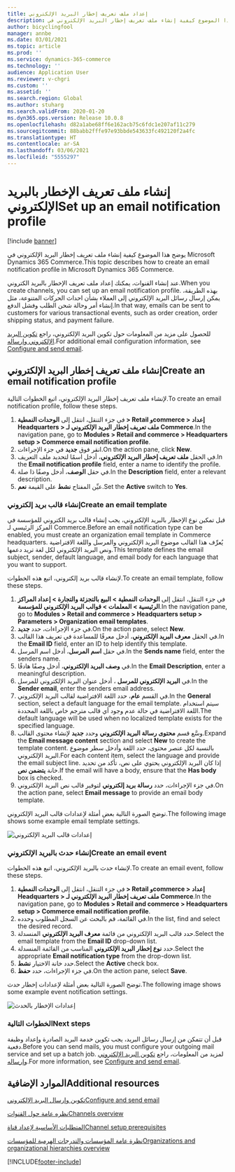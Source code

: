 ```yaml
---
title: إعداد ملف تعريف إخطار البريد الإلكتروني
description: يوضح هذا الموضوع كيفية إنشاء ملف تعريف إخطار البريد الإلكتروني في Microsoft Dynamics 365 Commerce.
author: bicyclingfool
manager: annbe
ms.date: 03/01/2021
ms.topic: article
ms.prod: ''
ms.service: dynamics-365-commerce
ms.technology: ''
audience: Application User
ms.reviewer: v-chgri
ms.custom: ''
ms.assetid: ''
ms.search.region: Global
ms.author: stuharg
ms.search.validFrom: 2020-01-20
ms.dyn365.ops.version: Release 10.0.8
ms.openlocfilehash: d82a1abe68ff6e162acb75c6fdc1e207af11c279
ms.sourcegitcommit: 88babb2fffe97e93bbde543633fc492120f2a4fc
ms.translationtype: HT
ms.contentlocale: ar-SA
ms.lasthandoff: 03/06/2021
ms.locfileid: "5555297"
---
```

# <a name="set-up-an-email-notification-profile"></a><span data-ttu-id="5e03e-103">إنشاء ملف تعريف الإخطار بالبريد الإلكتروني</span><span class="sxs-lookup"><span data-stu-id="5e03e-103">Set up an email notification profile</span></span>

[!include [banner](includes/banner.md)]

<span data-ttu-id="5e03e-104">يوضح هذا الموضوع كيفية إنشاء ملف تعريف إخطار البريد الإلكتروني في Microsoft Dynamics 365 Commerce.</span><span class="sxs-lookup"><span data-stu-id="5e03e-104">This topic describes how to create an email notification profile in Microsoft Dynamics 365 Commerce.</span></span>

<span data-ttu-id="5e03e-105">عند إنشاء القنوات، يمكنك إعداد ملف تعريف الإخطار بالبريد الكتروني.</span><span class="sxs-lookup"><span data-stu-id="5e03e-105">When you create channels, you can set up an email notification profile.</span></span> <span data-ttu-id="5e03e-106">بهذه الطريقة، يمكن إرسال رسائل البريد الإلكتروني إلى العملاء بشأن احداث الحركات المتنوعة، مثل إنشاء أمر وحالة شحن الطلب وفشل الدفع.</span><span class="sxs-lookup"><span data-stu-id="5e03e-106">In that way, emails can be sent to customers for various transactional events, such as order creation, order shipping status, and payment failure.</span></span>

<span data-ttu-id="5e03e-107">للحصول على مزيد من المعلومات حول تكوين البريد الإلكتروني، راجع [تكوين البريد الإلكتروني وإرساله](../fin-ops-core/fin-ops/organization-administration/configure-email.md?toc=/dynamics365/commerce/toc.json).</span><span class="sxs-lookup"><span data-stu-id="5e03e-107">For additional email configuration information, see [Configure and send email](../fin-ops-core/fin-ops/organization-administration/configure-email.md?toc=/dynamics365/commerce/toc.json).</span></span>

## <a name="create-an-email-notification-profile"></a><span data-ttu-id="5e03e-108">إنشاء ملف تعريف إخطار البريد الإلكتروني</span><span class="sxs-lookup"><span data-stu-id="5e03e-108">Create an email notification profile</span></span>

<span data-ttu-id="5e03e-109">لإنشاء ملف تعريف إخطار البريد الإلكتروني، اتبع الخطوات التالية.</span><span class="sxs-lookup"><span data-stu-id="5e03e-109">To create an email notification profile, follow these steps.</span></span>

1. <span data-ttu-id="5e03e-110">في جزء التنقل، انتقل إلى **الوحدات النمطية \> Retail وcommerce \> إعداد Headquarters \> ملف تعريف إخطار البريد الإلكتروني لـ Commerce**‬.</span><span class="sxs-lookup"><span data-stu-id="5e03e-110">In the navigation pane, go to **Modules \> Retail and commerce \> Headquarters setup \> Commerce email notification profile**.</span></span>
1. <span data-ttu-id="5e03e-111">انقر فوق **جديد** في جزء الإجراءات.</span><span class="sxs-lookup"><span data-stu-id="5e03e-111">On the action pane, click **New**.</span></span>
1. <span data-ttu-id="5e03e-112">في الحقل **ملف تعريف إخطار البريد الإلكتروني**، أدخل اسمًا لتحديد ملف التعريف.</span><span class="sxs-lookup"><span data-stu-id="5e03e-112">In the **Email notification profile** field, enter a name to identify the profile.</span></span>
1. <span data-ttu-id="5e03e-113">في حقل **الوصف**، أدخل وصفًا ذا صلة.</span><span class="sxs-lookup"><span data-stu-id="5e03e-113">In the **Description** field, enter a relevant description.</span></span>
1. <span data-ttu-id="5e03e-114">عيِّن المفتاح **نشط** على القيمة **نعم**.</span><span class="sxs-lookup"><span data-stu-id="5e03e-114">Set the **Active** switch to **Yes**.</span></span>

### <a name="create-an-email-template"></a><span data-ttu-id="5e03e-115">إنشاء قالب بريد إلكتروني</span><span class="sxs-lookup"><span data-stu-id="5e03e-115">Create an email template</span></span>

<span data-ttu-id="5e03e-116">قبل تمكين نوع الإخطار بالبريد الإلكتروني، يجب إنشاء قالب بريد الكتروني للمؤسسة في المركز الرئيسي لـ Commerce.</span><span class="sxs-lookup"><span data-stu-id="5e03e-116">Before an email notification type can be enabled, you must create an organization email template in Commerce headquarters.</span></span> <span data-ttu-id="5e03e-117">يُعرِّف هذا القالب موضوع البريد الإلكتروني والمرسل واللغة الافتراضية ونص البريد الإلكتروني لكل لغة تريد دعمها.</span><span class="sxs-lookup"><span data-stu-id="5e03e-117">This template defines the email subject, sender, default language, and email body for each language that you want to support.</span></span>

<span data-ttu-id="5e03e-118">لإنشاء قالب بريد إلكتروني، اتبع هذه الخطوات.</span><span class="sxs-lookup"><span data-stu-id="5e03e-118">To create an email template, follow these steps.</span></span>

1. <span data-ttu-id="5e03e-119">في جزء التنقل، انتقل إلى **الوحدات النمطية \> البيع بالتجزئة والتجارة \> إعداد المراكز الرئيسية \> المعلمات \> قوالب البريد الإلكتروني للمؤسسة**.</span><span class="sxs-lookup"><span data-stu-id="5e03e-119">In the navigation pane, go to **Modules \> Retail and commerce \> Headquarters setup \> Parameters \> Organization email templates**.</span></span>
1. <span data-ttu-id="5e03e-120">في جزء الإجراءات، حدد **جديد**.</span><span class="sxs-lookup"><span data-stu-id="5e03e-120">On the action pane, select **New**.</span></span>
1. <span data-ttu-id="5e03e-121">في الحقل **معرف البريد الإلكتروني**، أدخل معرفًا للمساعدة في تعريف هذا القالب.</span><span class="sxs-lookup"><span data-stu-id="5e03e-121">In the **Email ID** field, enter an ID to help identify this template.</span></span>
1. <span data-ttu-id="5e03e-122">في حقل **اسم المرسل**، أدخل اسم المرسل‏‎.</span><span class="sxs-lookup"><span data-stu-id="5e03e-122">In the **Sends name** field, enter the senders name.</span></span>
1. <span data-ttu-id="5e03e-123">في **وصف البريد الإلكتروني**، أدخل وصفًا هادفًا.</span><span class="sxs-lookup"><span data-stu-id="5e03e-123">In the **Email Description**, enter a meaningful description.</span></span>
1. <span data-ttu-id="5e03e-124">في **‏‫البريد الإلكتروني للمرسل‬** ، أدخل عنوان البريد الإلكتروني للمرسل.</span><span class="sxs-lookup"><span data-stu-id="5e03e-124">In the **Sender email**, enter the senders email address.</span></span>
1. <span data-ttu-id="5e03e-125">في القسم **عام**، حدد اللغة الافتراضية لقالب البريد الإلكتروني.</span><span class="sxs-lookup"><span data-stu-id="5e03e-125">In the **General** section, select a default language for the email template.</span></span> <span data-ttu-id="5e03e-126">سيتم استخدام اللغة الافتراضية في حالة عدم وجود أي قالب مترجم خاص باللغة المحددة.</span><span class="sxs-lookup"><span data-stu-id="5e03e-126">The default language will be used when no localized template exists for the specified language.</span></span>
1. <span data-ttu-id="5e03e-127">وسَّع قسم **محتوى رسالة البريد الإلكتروني** وحدد **جديد** لإنشاء محتوى القالب.</span><span class="sxs-lookup"><span data-stu-id="5e03e-127">Expand the **Email message content** section and select **New** to create the template content.</span></span> <span data-ttu-id="5e03e-128">بالنسبة لكل عنصر محتوى، حدد اللغة وأدخل سطر موضوع البريد الإلكتروني.</span><span class="sxs-lookup"><span data-stu-id="5e03e-128">For each content item, select the language and provide the email subject line.</span></span> <span data-ttu-id="5e03e-129">إذا كان البريد الإلكتروني يحتوي على نص، تأكد من تحديد خانة **‏‫يتضمن نص‬**.</span><span class="sxs-lookup"><span data-stu-id="5e03e-129">If the email will have a body, ensure that the **Has body** box is checked.</span></span>
1. <span data-ttu-id="5e03e-130">في جزء الإجراءات، حدد **رسالة بريد إلكتروني** لتوفير قالب نص البريد الإلكتروني.</span><span class="sxs-lookup"><span data-stu-id="5e03e-130">On the action pane, select **Email message** to provide an email body template.</span></span>

<span data-ttu-id="5e03e-131">توضح الصورة التالية بعض أمثلة لإعدادات قالب البريد الإلكتروني.</span><span class="sxs-lookup"><span data-stu-id="5e03e-131">The following image shows some example email template settings.</span></span>

![إعدادات قالب البريد الإلكتروني](media/email-template.png)

### <a name="create-an-email-event"></a><span data-ttu-id="5e03e-133">إنشاء حدث بالبريد الإلكتروني</span><span class="sxs-lookup"><span data-stu-id="5e03e-133">Create an email event</span></span>

<span data-ttu-id="5e03e-134">لإنشاء حدث بالبريد الإلكتروني، اتبع هذه الخطوات.</span><span class="sxs-lookup"><span data-stu-id="5e03e-134">To create an email event, follow these steps.</span></span>

1. <span data-ttu-id="5e03e-135">في جزء التنقل، انتقل إلى **الوحدات النمطية \> Retail وcommerce \> إعداد Headquarters \> ملف تعريف إخطار البريد الإلكتروني لـ Commerce**‬.</span><span class="sxs-lookup"><span data-stu-id="5e03e-135">In the navigation pane, go to **Modules \> Retail and commerce \> Headquarters setup \> Commerce email notification profile**.</span></span>
1. <span data-ttu-id="5e03e-136">في القائمة، قم بالبحث عن السجل المطلوب وحدده.</span><span class="sxs-lookup"><span data-stu-id="5e03e-136">In the list, find and select the desired record.</span></span> 
1. <span data-ttu-id="5e03e-137">حدد قالب البريد الإلكتروني من قائمة **معرف البريد الإلكتروني** المنسدلة.</span><span class="sxs-lookup"><span data-stu-id="5e03e-137">Select the email template from the **Email ID** drop-down list.</span></span>
1. <span data-ttu-id="5e03e-138">حدد **نوع إخطار البريد الإلكتروني** المناسب من القائمة المنسدلة.</span><span class="sxs-lookup"><span data-stu-id="5e03e-138">Select the appropriate **Email notification type** from the drop-down list.</span></span>
1. <span data-ttu-id="5e03e-139">حدد خانة الاختيار **نشط**.</span><span class="sxs-lookup"><span data-stu-id="5e03e-139">Select the **Active** check box.</span></span>
1. <span data-ttu-id="5e03e-140">في جزء الإجراءات، حدد **حفظ**.</span><span class="sxs-lookup"><span data-stu-id="5e03e-140">On the action pane, select **Save**.</span></span>

<span data-ttu-id="5e03e-141">توضح الصورة التالية بعض أمثلة لإعدادات إخطار حدث.</span><span class="sxs-lookup"><span data-stu-id="5e03e-141">The following image shows some example event notification settings.</span></span>

![إعدادات الإخطار بالحدث](media/email-notification-profile.png)

### <a name="next-steps"></a><span data-ttu-id="5e03e-143">الخطوات التالية</span><span class="sxs-lookup"><span data-stu-id="5e03e-143">Next steps</span></span>

<span data-ttu-id="5e03e-144">قبل أن تتمكن من إرسال رسائل البريد، يجب تكوين خدمة البريد الصادرة وإعداد وظيفة دفعية.</span><span class="sxs-lookup"><span data-stu-id="5e03e-144">Before you can send mails, you must configure your outgoing mail service and set up a batch job.</span></span> <span data-ttu-id="5e03e-145">لمزيد من المعلومات، راجع [تكوين البريد الإلكتروني وإرساله](../fin-ops-core/fin-ops/organization-administration/configure-email.md?toc=/dynamics365/commerce/toc.json).</span><span class="sxs-lookup"><span data-stu-id="5e03e-145">For more information, see [Configure and send email](../fin-ops-core/fin-ops/organization-administration/configure-email.md?toc=/dynamics365/commerce/toc.json).</span></span>


## <a name="additional-resources"></a><span data-ttu-id="5e03e-146">الموارد الإضافية</span><span class="sxs-lookup"><span data-stu-id="5e03e-146">Additional resources</span></span>

[<span data-ttu-id="5e03e-147">تكوين وإرسال البريد الإلكتروني</span><span class="sxs-lookup"><span data-stu-id="5e03e-147">Configure and send email</span></span>](../fin-ops-core/fin-ops/organization-administration/configure-email.md?toc=/dynamics365/commerce/toc.json)

[<span data-ttu-id="5e03e-148">نظره عامة حول القنوات</span><span class="sxs-lookup"><span data-stu-id="5e03e-148">Channels overview</span></span>](channels-overview.md)

[<span data-ttu-id="5e03e-149">المتطلبات الأساسية‬ لإعداد قناة</span><span class="sxs-lookup"><span data-stu-id="5e03e-149">Channel setup prerequisites</span></span>](channels-prerequisites.md)

[<span data-ttu-id="5e03e-150">نظرة عامة المؤسسات والتدرجات الهرمية للمؤسسات</span><span class="sxs-lookup"><span data-stu-id="5e03e-150">Organizations and organizational hierarchies overview</span></span>](../fin-ops-core/fin-ops/organization-administration/organizations-organizational-hierarchies.md?toc=/dynamics365/commerce/toc.json)


[!INCLUDE[footer-include](../includes/footer-banner.md)]
